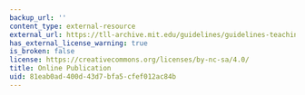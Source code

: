 ```yaml
---
backup_url: ''
content_type: external-resource
external_url: https://tll-archive.mit.edu/guidelines/guidelines-teaching-mit-and-beyond
has_external_license_warning: true
is_broken: false
license: https://creativecommons.org/licenses/by-nc-sa/4.0/
title: Online Publication
uid: 81eab0ad-400d-43d7-bfa5-cfef012ac84b
---
```

